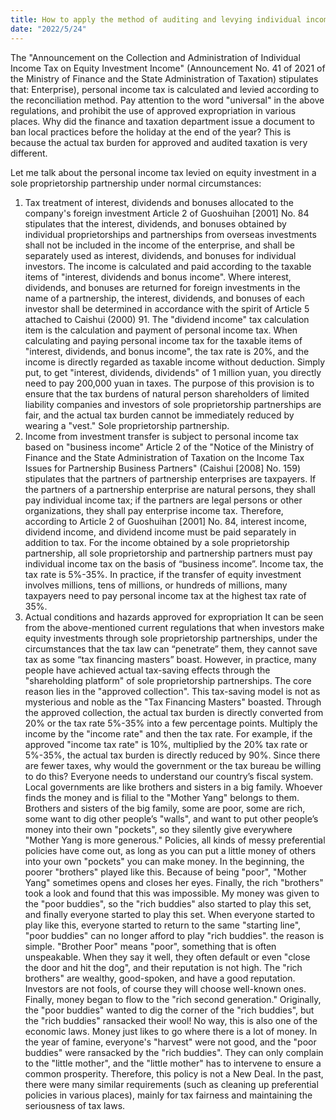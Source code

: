 ```yaml
---
title: How to apply the method of auditing and levying individual income tax on equity investments such as stocks held by individual proprietorship enterprises and partnership enterprises?
date: "2022/5/24"
---
```

The "Announcement on the Collection and Administration of Individual Income Tax on Equity Investment Income" (Announcement No. 41 of 2021 of the Ministry of Finance and the State Administration of Taxation) stipulates that: Enterprise), personal income tax is calculated and levied according to the reconciliation method.
Pay attention to the word "universal" in the above regulations, and prohibit the use of approved expropriation in various places.
Why did the finance and taxation department issue a document to ban local practices before the holiday at the end of the year? This is because the actual tax burden for approved and audited taxation is very different.
<!-- more -->
Let me talk about the personal income tax levied on equity investment in a sole proprietorship partnership under normal circumstances:
1. Tax treatment of interest, dividends and bonuses allocated to the company's foreign investment
Article 2 of Guoshuihan [2001] No. 84 stipulates that the interest, dividends, and bonuses obtained by individual proprietorships and partnerships from overseas investments shall not be included in the income of the enterprise, and shall be separately used as interest, dividends, and bonuses for individual investors. The income is calculated and paid according to the taxable items of "interest, dividends and bonus income". Where interest, dividends, and bonuses are returned for foreign investments in the name of a partnership, the interest, dividends, and bonuses of each investor shall be determined in accordance with the spirit of Article 5 attached to Caishui (2000) 91. The "dividend income" tax calculation item is the calculation and payment of personal income tax.
When calculating and paying personal income tax for the taxable items of "interest, dividends, and bonus income", the tax rate is 20%, and the income is directly regarded as taxable income without deduction. Simply put, to get "interest, dividends, dividends" of 1 million yuan, you directly need to pay 200,000 yuan in taxes.
The purpose of this provision is to ensure that the tax burdens of natural person shareholders of limited liability companies and investors of sole proprietorship partnerships are fair, and the actual tax burden cannot be immediately reduced by wearing a "vest." Sole proprietorship partnership.
2. Income from investment transfer is subject to personal income tax based on "business income"
Article 2 of the "Notice of the Ministry of Finance and the State Administration of Taxation on the Income Tax Issues for Partnership Business Partners" (Caishui [2008] No. 159) stipulates that the partners of partnership enterprises are taxpayers. If the partners of a partnership enterprise are natural persons, they shall pay individual income tax; if the partners are legal persons or other organizations, they shall pay enterprise income tax.
Therefore, according to Article 2 of Guoshuihan [2001] No. 84, interest income, dividend income, and dividend income must be paid separately in addition to tax. For the income obtained by a sole proprietorship partnership, all sole proprietorship and partnership partners must pay individual income tax on the basis of “business income”. Income tax, the tax rate is 5%-35%.
In practice, if the transfer of equity investment involves millions, tens of millions, or hundreds of millions, many taxpayers need to pay personal income tax at the highest tax rate of 35%.
3. Actual conditions and hazards approved for expropriation
It can be seen from the above-mentioned current regulations that when investors make equity investments through sole proprietorship partnerships, under the circumstances that the tax law can “penetrate” them, they cannot save tax as some “tax financing masters” boast.
However, in practice, many people have achieved actual tax-saving effects through the "shareholding platform" of sole proprietorship partnerships. The core reason lies in the "approved collection". This tax-saving model is not as mysterious and noble as the "Tax Financing Masters" boasted.
Through the approved collection, the actual tax burden is directly converted from 20% or the tax rate 5%-35% into a few percentage points. Multiply the income by the "income rate" and then the tax rate. For example, if the approved "income tax rate" is 10%, multiplied by the 20% tax rate or 5%-35%, the actual tax burden is directly reduced by 90%.
Since there are fewer taxes, why would the government or the tax bureau be willing to do this?
Everyone needs to understand our country’s fiscal system. Local governments are like brothers and sisters in a big family. Whoever finds the money and is filial to the "Mother Yang" belongs to them. Brothers and sisters of the big family, some are poor, some are rich, some want to dig other people’s "walls", and want to put other people’s money into their own "pockets", so they silently give everywhere "Mother Yang is more generous." Policies, all kinds of messy preferential policies have come out, as long as you can put a little money of others into your own "pockets" you can make money.
In the beginning, the poorer "brothers" played like this. Because of being "poor", "Mother Yang" sometimes opens and closes her eyes. Finally, the rich "brothers" took a look and found that this was impossible. My money was given to the "poor buddies", so the "rich buddies" also started to play this set, and finally everyone started to play this set.
When everyone started to play like this, everyone started to return to the same "starting line", "poor buddies" can no longer afford to play "rich buddies". the reason is simple. "Brother Poor" means "poor", something that is often unspeakable. When they say it well, they often default or even "close the door and hit the dog", and their reputation is not high. The "rich brothers" are wealthy, good-spoken, and have a good reputation. Investors are not fools, of course they will choose well-known ones. Finally, money began to flow to the "rich second generation."
Originally, the "poor buddies" wanted to dig the corner of the "rich buddies", but the "rich buddies" ransacked their wool! No way, this is also one of the economic laws. Money just likes to go where there is a lot of money.
In the year of famine, everyone's "harvest" were not good, and the "poor buddies" were ransacked by the "rich buddies". They can only complain to the "little mother", and the "little mother" has to intervene to ensure a common prosperity.
Therefore, this policy is not a New Deal. In the past, there were many similar requirements (such as cleaning up preferential policies in various places), mainly for tax fairness and maintaining the seriousness of tax laws.